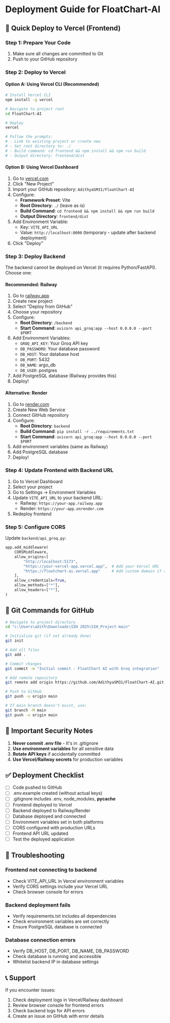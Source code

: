 # Deployment Guide for FloatChart-AI

## 🚀 Quick Deploy to Vercel (Frontend)

### Step 1: Prepare Your Code

1. Make sure all changes are committed to Git
2. Push to your GitHub repository

### Step 2: Deploy to Vercel

#### Option A: Using Vercel CLI (Recommended)

```bash
# Install Vercel CLI
npm install -g vercel

# Navigate to project root
cd FloatChart-AI

# Deploy
vercel

# Follow the prompts:
# - Link to existing project or create new
# - Set root directory to: ./
# - Build command: cd frontend && npm install && npm run build
# - Output directory: frontend/dist
```

#### Option B: Using Vercel Dashboard

1. Go to [vercel.com](https://vercel.com)
2. Click "New Project"
3. Import your GitHub repository: `AdithyaSM31/FloatChart-AI`
4. Configure:
   - **Framework Preset**: Vite
   - **Root Directory**: `./` (leave as is)
   - **Build Command**: `cd frontend && npm install && npm run build`
   - **Output Directory**: `frontend/dist`
5. Add Environment Variable:
   - Key: `VITE_API_URL`
   - Value: `http://localhost:8000` (temporary - update after backend deployment)
6. Click "Deploy"

### Step 3: Deploy Backend

The backend cannot be deployed on Vercel (it requires Python/FastAPI). Choose one:

#### Recommended: Railway

1. Go to [railway.app](https://railway.app)
2. Create new project
3. Select "Deploy from GitHub"
4. Choose your repository
5. Configure:
   - **Root Directory**: `/backend`
   - **Start Command**: `uvicorn api_groq:app --host 0.0.0.0 --port $PORT`
6. Add Environment Variables:
   - `GROQ_API_KEY`: Your Groq API key
   - `DB_PASSWORD`: Your database password
   - `DB_HOST`: Your database host
   - `DB_PORT`: 5432
   - `DB_NAME`: argo_db
   - `DB_USER`: postgres
7. Add PostgreSQL database (Railway provides this)
8. Deploy!

#### Alternative: Render

1. Go to [render.com](https://render.com)
2. Create New Web Service
3. Connect GitHub repository
4. Configure:
   - **Root Directory**: `backend`
   - **Build Command**: `pip install -r ../requirements.txt`
   - **Start Command**: `uvicorn api_groq:app --host 0.0.0.0 --port $PORT`
5. Add environment variables (same as Railway)
6. Add PostgreSQL database
7. Deploy!

### Step 4: Update Frontend with Backend URL

1. Go to Vercel Dashboard
2. Select your project
3. Go to Settings → Environment Variables
4. Update `VITE_API_URL` to your backend URL:
   - Railway: `https://your-app.railway.app`
   - Render: `https://your-app.onrender.com`
5. Redeploy frontend

### Step 5: Configure CORS

Update `backend/api_groq.py`:

```python
app.add_middleware(
    CORSMiddleware,
    allow_origins=[
        "http://localhost:5173",
        "https://your-vercel-app.vercel.app",  # Add your Vercel URL
        "https://floatchart-ai.vercel.app"     # Add custom domain if any
    ],
    allow_credentials=True,
    allow_methods=["*"],
    allow_headers=["*"],
)
```

## 📝 Git Commands for GitHub

```bash
# Navigate to project directory
cd "c:\Users\adith\Downloads\SIH 2025\SIH_Project-main"

# Initialize git (if not already done)
git init

# Add all files
git add .

# Commit changes
git commit -m "Initial commit - FloatChart AI with Groq integration"

# Add remote repository
git remote add origin https://github.com/AdithyaSM31/FloatChart-AI.git

# Push to GitHub
git push -u origin main

# If main branch doesn't exist, use:
git branch -M main
git push -u origin main
```

## 🔐 Important Security Notes

1. **Never commit .env file** - It's in .gitignore
2. **Use environment variables** for all sensitive data
3. **Rotate API keys** if accidentally committed
4. **Use Vercel/Railway secrets** for production variables

## ✅ Deployment Checklist

- [ ] Code pushed to GitHub
- [ ] .env.example created (without actual keys)
- [ ] .gitignore includes .env, node_modules, __pycache__
- [ ] Frontend deployed to Vercel
- [ ] Backend deployed to Railway/Render
- [ ] Database deployed and connected
- [ ] Environment variables set in both platforms
- [ ] CORS configured with production URLs
- [ ] Frontend API URL updated
- [ ] Test the deployed application

## 🐛 Troubleshooting

### Frontend not connecting to backend
- Check VITE_API_URL in Vercel environment variables
- Verify CORS settings include your Vercel URL
- Check browser console for errors

### Backend deployment fails
- Verify requirements.txt includes all dependencies
- Check environment variables are set correctly
- Ensure PostgreSQL database is connected

### Database connection errors
- Verify DB_HOST, DB_PORT, DB_NAME, DB_PASSWORD
- Check database is running and accessible
- Whitelist backend IP in database settings

## 📞 Support

If you encounter issues:
1. Check deployment logs in Vercel/Railway dashboard
2. Review browser console for frontend errors
3. Check backend logs for API errors
4. Create an issue on GitHub with error details
